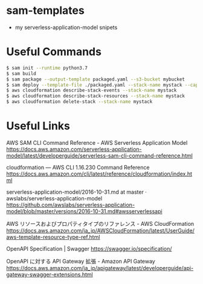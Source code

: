 # sam-templates

- my serverless-application-model snipets

# Useful Commands

```bash
$ sam init --runtime python3.7
$ sam build
$ sam package --output-template packaged.yaml --s3-bucket mybucket
$ sam deploy --template-file ./packaged.yaml --stack-name mystack --capabilities CAPABILITY_IAM
$ aws cloudformation describe-stack-events --stack-name mystack
$ aws cloudformation describe-stack-resources --stack-name mystack
$ aws cloudformation delete-stack --stack-name mystack
```

# Useful Links

AWS SAM CLI Command Reference - AWS Serverless Application Model
https://docs.aws.amazon.com/serverless-application-model/latest/developerguide/serverless-sam-cli-command-reference.html

cloudformation — AWS CLI 1.16.230 Command Reference
https://docs.aws.amazon.com/cli/latest/reference/cloudformation/index.html

serverless-application-model/2016-10-31.md at master · awslabs/serverless-application-model
https://github.com/awslabs/serverless-application-model/blob/master/versions/2016-10-31.md#awsserverlessapi

AWS リソースおよびプロパティタイプのリファレンス - AWS CloudFormation
https://docs.aws.amazon.com/ja_jp/AWSCloudFormation/latest/UserGuide/aws-template-resource-type-ref.html

OpenAPI Specification | Swagger
https://swagger.io/specification/

OpenAPI に対する API Gateway 拡張 - Amazon API Gateway
https://docs.aws.amazon.com/ja_jp/apigateway/latest/developerguide/api-gateway-swagger-extensions.html
